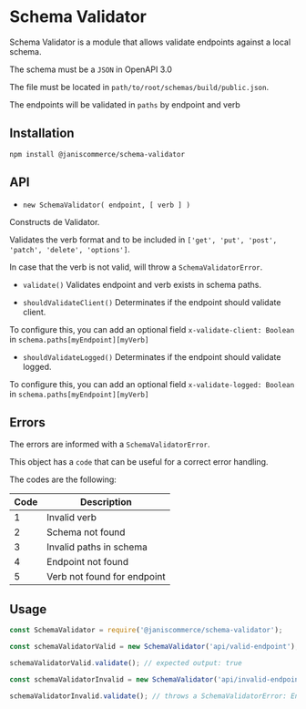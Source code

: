 # Schema Validator

Schema Validator is a module that allows validate endpoints against a local schema.

The schema must be a `JSON` in OpenAPI 3.0

The file must be located in `path/to/root/schemas/build/public.json`.

The endpoints will be validated in `paths` by endpoint and verb

## Installation

```
npm install @janiscommerce/schema-validator
```

## API

- `new SchemaValidator( endpoint, [ verb ] )`

Constructs de Validator.

Validates the verb format and to be included in `['get', 'put', 'post', 'patch', 'delete', 'options']`.

In case that the verb is not valid, will throw a `SchemaValidatorError`.

- `validate()`
Validates endpoint and verb exists in schema paths.

- `shouldValidateClient()`
Determinates if the endpoint should validate client.

To configure this, you can add an optional field `x-validate-client: Boolean` in `schema.paths[myEndpoint][myVerb]`

- `shouldValidateLogged()`
Determinates if the endpoint should validate logged.

To configure this, you can add an optional field `x-validate-logged: Boolean` in `schema.paths[myEndpoint][myVerb]`

## Errors

The errors are informed with a `SchemaValidatorError`.

This object has a `code` that can be useful for a correct error handling.

The codes are the following:

|Code	|Description						|
|-----|-----------------------------|
|1		|Invalid verb 						|
|2		|Schema not found 				|
|3		|Invalid paths in schema 		|
|4		|Endpoint not found 				|
|5		|Verb not found for endpoint 	|


## Usage

```js
const SchemaValidator = require('@janiscommerce/schema-validator');

const schemaValidatorValid = new SchemaValidator('api/valid-endpoint'); // default verb: 'get'

schemaValidatorValid.validate(); // expected output: true

const schemaValidatorInvalid = new SchemaValidator('api/invalid-endpoint', 'post');

schemaValidatorInvalid.validate(); // throws a SchemaValidatorError: Endpoint not found in schema.paths
```